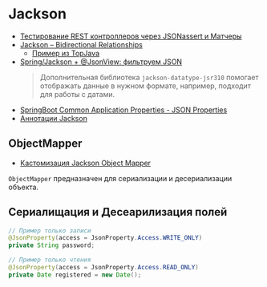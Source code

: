 # Jackson
* [Тестирование REST контроллеров через JSONassert и Матчеры](https://github.com/JavaWebinar/topjava/blob/doc/doc/lesson07.md#-8-тестирование-rest-контроллеров-через-jsonassert-и-матчеры)
* [Jackson – Bidirectional Relationships](https://www.baeldung.com/jackson-bidirectional-relationships-and-infinite-recursion)
  * [Пример из TopJava](https://github.com/JavaWebinar/topjava/blob/doc/doc/lesson08.md#-3-hw7-optional-getwithmeals--тесты) 
* [Spring/Jackson + @JsonView: фильтруем JSON](https://habr.com/ru/post/307392/)
  > Дополнительная библиотека `jackson-datatype-jsr310` помогает отображать данные в нужном формате, например, подходит для работы с датами.
* [SpringBoot Common Application Properties - JSON Properties](https://docs.spring.io/spring-boot/docs/current/reference/html/application-properties.html#application-properties.json)
* [Аннотации Jackson](https://nsergey.com/jackson-annotations/)

## ObjectMapper
* [Кастомизация Jackson Object Mapper](https://github.com/JavaWebinar/topjava/blob/doc/doc/lesson07.md#-7-кастомизация-jackson-object-mapper)

`ObjectMapper` предназначен для сериализации и десериализации объекта.


## Сериалищация и Десеарилизация полей


```java
// Пример только записи
@JsonProperty(access = JsonProperty.Access.WRITE_ONLY)
private String password;
```

```java
// Пример только чтения
@JsonProperty(access = JsonProperty.Access.READ_ONLY)
private Date registered = new Date();
```
